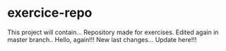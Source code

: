 # exercice-repo
This project will contain...
Repository made for exercises.
Edited again in master branch..
Hello, again!!!
New last changes...
Update here!!!
